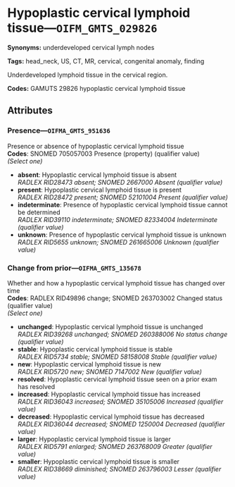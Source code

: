 # Hypoplastic cervical lymphoid tissue—`OIFM_GMTS_029826`

**Synonyms:** underdeveloped cervical lymph nodes

**Tags:** head_neck, US, CT, MR, cervical, congenital anomaly, finding

Underdeveloped lymphoid tissue in the cervical region.

**Codes:** GAMUTS 29826 hypoplastic cervical lymphoid tissue

## Attributes

### Presence—`OIFMA_GMTS_951636`

Presence or absence of hypoplastic cervical lymphoid tissue  
**Codes**: SNOMED 705057003 Presence (property) (qualifier value)  
*(Select one)*

- **absent**: Hypoplastic cervical lymphoid tissue is absent  
_RADLEX RID28473 absent; SNOMED 2667000 Absent (qualifier value)_
- **present**: Hypoplastic cervical lymphoid tissue is present  
_RADLEX RID28472 present; SNOMED 52101004 Present (qualifier value)_
- **indeterminate**: Presence of hypoplastic cervical lymphoid tissue cannot be determined  
_RADLEX RID39110 indeterminate; SNOMED 82334004 Indeterminate (qualifier value)_
- **unknown**: Presence of hypoplastic cervical lymphoid tissue is unknown  
_RADLEX RID5655 unknown; SNOMED 261665006 Unknown (qualifier value)_

### Change from prior—`OIFMA_GMTS_135678`

Whether and how a hypoplastic cervical lymphoid tissue has changed over time  
**Codes**: RADLEX RID49896 change; SNOMED 263703002 Changed status (qualifier value)  
*(Select one)*

- **unchanged**: Hypoplastic cervical lymphoid tissue is unchanged  
_RADLEX RID39268 unchanged; SNOMED 260388006 No status change (qualifier value)_
- **stable**: Hypoplastic cervical lymphoid tissue is stable  
_RADLEX RID5734 stable; SNOMED 58158008 Stable (qualifier value)_
- **new**: Hypoplastic cervical lymphoid tissue is new  
_RADLEX RID5720 new; SNOMED 7147002 New (qualifier value)_
- **resolved**: Hypoplastic cervical lymphoid tissue seen on a prior exam has resolved  
- **increased**: Hypoplastic cervical lymphoid tissue has increased  
_RADLEX RID36043 increased; SNOMED 35105006 Increased (qualifier value)_
- **decreased**: Hypoplastic cervical lymphoid tissue has decreased  
_RADLEX RID36044 decreased; SNOMED 1250004 Decreased (qualifier value)_
- **larger**: Hypoplastic cervical lymphoid tissue is larger  
_RADLEX RID5791 enlarged; SNOMED 263768009 Greater (qualifier value)_
- **smaller**: Hypoplastic cervical lymphoid tissue is smaller  
_RADLEX RID38669 diminished; SNOMED 263796003 Lesser (qualifier value)_